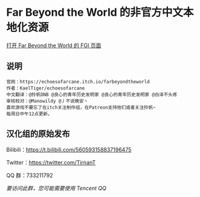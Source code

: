 # Far Beyond the World 的非官方中文本地化资源

[打开 Far Beyond the World 的 FGI 页面](https://furrygames.top/zh-cn/games/Far_Beyond_the_World.html)

## 说明

    官网：https://echoesofarcane.itch.io/farbeyondtheworld
    作者：KaelTiger/echoesofarcane
    中文翻译：@狑帆DNB @良心的青年历史发明家 @良心的青年历史发明家 @白泽不头疼
    审核校对：@Manowildy @丿不说晚安丶
    喜欢游戏不要忘了在itch关注制作组，在Patreon支持他们或者关注狑帆~
    每周日中午12点更新。

## 汉化组的原始发布

Bilibili：<https://t.bilibili.com/560593158837196475>

Twitter：<https://twitter.com/TirnanT>

QQ 群：733211792

_要访问此群，您可能需要使用 Tencent QQ_
